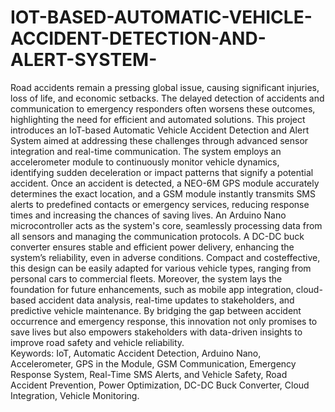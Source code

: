 # IOT-BASED-AUTOMATIC-VEHICLE-ACCIDENT-DETECTION-AND-ALERT-SYSTEM-
Road accidents remain a pressing global issue, causing significant injuries, loss of life, and economic setbacks. The delayed detection of accidents and communication to emergency responders often worsens these outcomes, highlighting the need for efficient and automated solutions. This project introduces an IoT-based Automatic Vehicle Accident Detection and Alert System aimed at addressing these challenges through advanced sensor integration and real-time communication. The system employs an accelerometer module to continuously monitor vehicle dynamics, identifying sudden deceleration or impact patterns that signify a potential accident. Once an accident is detected, a NEO-6M GPS module accurately determines the exact location, and a GSM module instantly transmits SMS alerts to predefined contacts or emergency services, reducing response times and increasing the chances of saving lives. An Arduino Nano microcontroller acts as the system's core, seamlessly processing data from all sensors and managing the communication protocols. A DC-DC buck converter ensures stable and efficient power delivery, enhancing the system’s reliability, even in adverse conditions. Compact and costeffective, this design can be easily adapted for various vehicle types, ranging from personal cars to commercial fleets. Moreover, the system lays the foundation for future enhancements, such as mobile app integration, cloud-based accident data analysis, real-time updates to stakeholders, and predictive vehicle maintenance. By bridging the gap between accident occurrence and emergency response, this innovation not only promises to save lives but also empowers stakeholders with data-driven insights to improve road safety and vehicle reliability.  
    Keywords: IoT, Automatic Accident Detection, Arduino Nano, Accelerometer, GPS in the 
Module, GSM Communication, Emergency Response System, Real-Time SMS Alerts, and Vehicle Safety, Road Accident Prevention, Power Optimization, DC-DC Buck Converter, Cloud Integration, Vehicle Monitoring.  

